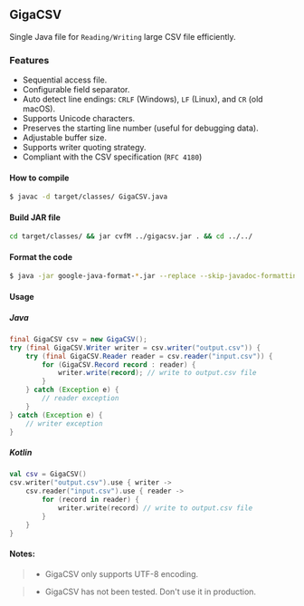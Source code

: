## GigaCSV

Single Java file for `Reading/Writing` large CSV file efficiently.

### Features

* Sequential access file.
* Configurable field separator.
* Auto detect line endings: `CRLF` (Windows), `LF` (Linux), and `CR` (old macOS).
* Supports Unicode characters.
* Preserves the starting line number (useful for debugging data).
* Adjustable buffer size.
* Supports writer quoting strategy.
* Compliant with the CSV specification (`RFC 4180`)

#### How to compile

```bash
$ javac -d target/classes/ GigaCSV.java
```

#### Build JAR file

```bash
cd target/classes/ && jar cvfM ../gigacsv.jar . && cd ../../
```

#### Format the code

```bash
$ java -jar google-java-format-*.jar --replace --skip-javadoc-formatting GigaCSV.java
```

#### Usage

##### Java

```java
final GigaCSV csv = new GigaCSV();
try (final GigaCSV.Writer writer = csv.writer("output.csv")) {
    try (final GigaCSV.Reader reader = csv.reader("input.csv")) {
        for (GigaCSV.Record record : reader) {
            writer.write(record); // write to output.csv file
        }
    } catch (Exception e) {
        // reader exception
    }
} catch (Exception e) {
    // writer exception
}
```

##### Kotlin

```kotlin
val csv = GigaCSV()
csv.writer("output.csv").use { writer ->
    csv.reader("input.csv").use { reader ->
        for (record in reader) {
            writer.write(record) // write to output.csv file
        }
    }
}
```

#### Notes:

> * GigaCSV only supports UTF-8 encoding.

> * GigaCSV has not been tested. Don't use it in production.
